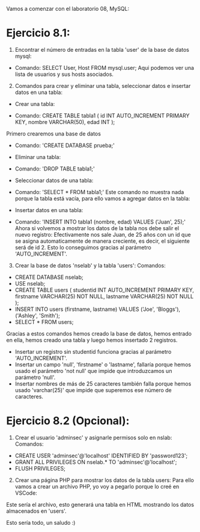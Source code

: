 Vamos a comenzar con el laboratorio 08, MySQL:

# Ejercicio 8.1: 
1. Encontrar el número de entradas en la tabla 'user' de la base de datos mysql:
- Comando: SELECT User, Host FROM mysql.user;
Aqui podemos ver una lista de usuarios y sus hosts asociados.

2. Comandos para crear y eliminar una tabla, seleccionar datos e insertar 
datos en una tabla:
* Crear una tabla:
- Comando:
CREATE TABLE tabla1 (
    id INT AUTO_INCREMENT PRIMARY KEY,
    nombre VARCHAR(50),
    edad INT
);

Primero crearemos una base de datos
- Comando: 'CREATE DATABASE prueba;'

* Eliminar una tabla:
- Comando: 'DROP TABLE tabla1;'

* Seleccionar datos de una tabla:
- Comando: 'SELECT * FROM tabla1;'
Este comando no muestra nada porque la tabla está vacía, para ello vamos a 
agregar datos en la tabla:

* Insertar datos en una tabla:
- Comando: 'INSERT INTO tabla1 (nombre, edad) VALUES ('Juan', 25);'
Ahora si volvemos a mostrar los datos de la tabla nos debe salir el nuevo 
registro:
Efectivamente nos sale Juan, de 25 años con un id que se asigna 
automaticamente de manera creciente, es decir, el siguiente será de id 2. 
Esto lo conseguimos gracias al parámetro 'AUTO_INCREMENT'.

3. Crear la base de datos 'nselab' y la tabla 'users':
Comandos:
- CREATE DATABASE nselab;
- USE nselab;
- CREATE TABLE users (
    studentid INT AUTO_INCREMENT PRIMARY KEY,
    firstname VARCHAR(25) NOT NULL,
    lastname VARCHAR(25) NOT NULL
);
- INSERT INTO users (firstname, lastname) VALUES ('Joe', 'Bloggs'), 
('Ashley', 'Smith');
- SELECT * FROM users;

Gracias a estos comandos hemos creado la base de datos, hemos entrado en 
ella, hemos creado una tabla y luego hemos insertado 2 registros.

* Insertar un registro sin studentid funciona gracias al parámetro 
'AUTO_INCREMENT'.
* Insertar un campo 'null', 'firstname' o 'lastname', fallaría porque 
hemos usado el parámetro 'not null' que impide que introduzcamos un 
parámetro 'null'.
* Insertar nombres de más de 25 caracteres también falla porque hemos 
usado 'varchar(25)' que impide que superemos ese número de caracteres.

# Ejercicio 8.2 (Opcional):
1. Crear el usuario 'adminsec' y asignarle permisos solo en nslab:
Comandos:
- CREATE USER 'adminsec'@'localhost' IDENTIFIED BY 'password123';
- GRANT ALL PRIVILEGES ON nselab.* TO 'adminsec'@'localhost';
- FLUSH PRIVILEGES;

2. Crear una página PHP para mostrar los datos de la tabla users:
Para ello vamos a crear un archivo PHP, yo voy a pegarlo porque lo creé en 
VSCode:

Este sería el archivo, esto generará una tabla en HTML mostrando los datos 
almacenados en 'users'.

Esto sería todo, un saludo :)
